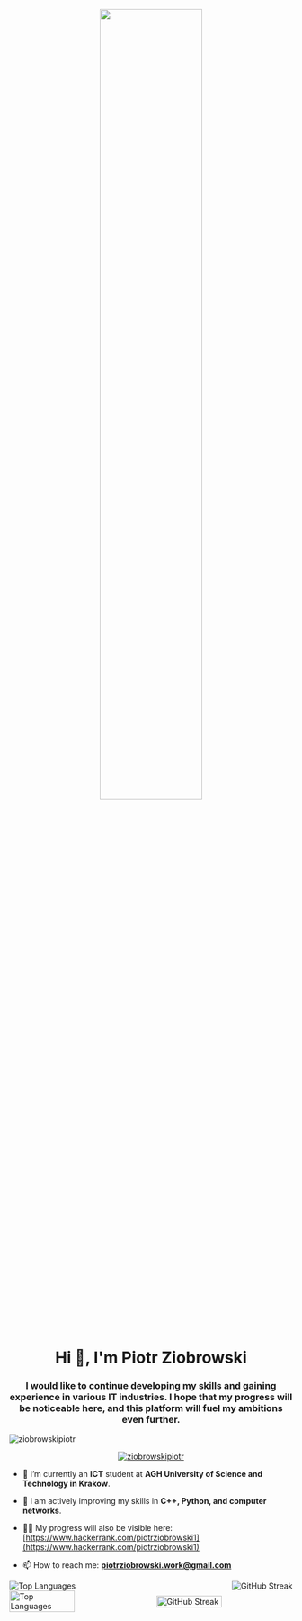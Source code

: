 <p align="center">
  <img src="https://scontent-fra5-2.xx.fbcdn.net/v/t1.15752-9/338732945_616023990371391_7522678648188597806_n.png?_nc_cat=107&ccb=1-7&_nc_sid=ae9488&_nc_ohc=KCLl3Uy6QTEAX9ahGtT&_nc_ht=scontent-fra5-2.xx&oh=03_AdSCbocBN-Xpn2r-iLIrNeNw3fnrGKCkBXiEFtawSsS_lA&oe=645A88F6" width="60%" style="max-width: 480px;" frameBorder="0" class="giphy-embed" allowFullScreen></img>
</p>
<h1 align="center">Hi 👋, I'm Piotr Ziobrowski</h1>
<h3 align="center">I would like to continue developing my skills and gaining experience in various IT industries. I hope that my progress will be noticeable here, and this platform will fuel my ambitions even further.</h3>

<p align="left"> <img src="https://komarev.com/ghpvc/?username=ziobrowskipiotr&label=Profile%20views&color=0e75b6&style=flat" alt="ziobrowskipiotr" /> </p>

<p align="center"> <a href="https://github.com/ryo-ma/github-profile-trophy"><img src="https://github-profile-trophy.vercel.app/?username=ziobrowskipiotr" alt="ziobrowskipiotr" /></a> </p>

- 🔭 I’m currently an **ICT** student at **AGH University of Science and Technology in Krakow**.

- 🌱 I am actively improving my skills in **C++, Python, and computer networks**.

- 👨‍💻 My progress will also be visible here: [https://www.hackerrank.com/piotrziobrowski1](https://www.hackerrank.com/piotrziobrowski1)

- 📫 How to reach me: **piotrziobrowski.work@gmail.com**

<div style="display: flex; justify-content: space-between;">
  <img src="https://github-readme-stats.vercel.app/api/top-langs/?username=ziobrowskipiotr&layout=compact" alt="Top Languages" />
  <img src="https://github-readme-streak-stats.herokuapp.com?user=ziobrowskipiotr&theme=dark&background=000000" alt="GitHub Streak" />
</div>


<div style="display: flex; justify-content: space-between; align-items: center;">
  <img src="https://github-readme-stats.vercel.app/api/top-langs/?username=ziobrowskipiotr&theme=dark&background=000000" alt="Top Languages" style="width: 48%; object-fit: contain;">
  <img src="https://github-readme-streak-stats.herokuapp.com?user=ziobrowskipiotr&theme=dark&background=000000" alt="GitHub Streak" style="width: 48%; object-fit: contain;">
</div>


